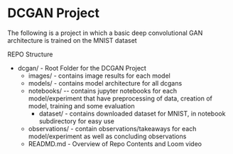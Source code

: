 # DCGAN Project

The following is a project in which a basic deep convolutional GAN architecture is trained on the MNIST dataset

REPO Structure

- dcgan/ - Root Folder for the DCGAN Project
  - images/ - contains image results for each model
  - models/ - contains model architecture for all dcgans
  - notebooks/ -- contains jupyter notebooks for each model/experiment that have preprocessing of data, creation of model, training and some evaluation
    - dataset/ - contains downloaded dataset for MNIST, in notebook subdirectory for easy use
  - observations/ - contain observations/takeaways for each model/experiment as well as concluding observations
  - READMD.md - Overview of Repo Contents and Loom video


